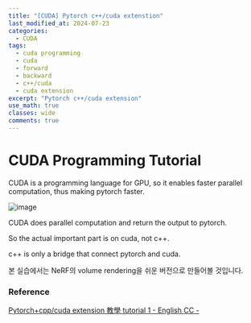 ```yaml
---
title: "[CUDA] Pytorch c++/cuda extenstion"
last_modified_at: 2024-07-23
categories:
  - CUDA
tags:
  - cuda programming
  - cuda
  - forward
  - backward
  - c++/cuda
  - cuda extension
excerpt: "Pytorch c++/cuda extension"
use_math: true
classes: wide
comments: true
---
```


# CUDA Programming Tutorial

CUDA is a programming language for GPU, so it enables faster parallel computation, thus making pytorch faster.

![image](https://github.com/user-attachments/assets/1dc62636-0a44-4772-ae17-7ed120a1db29)

CUDA does parallel computation and return the output to pytorch.

So the actual important part is on cuda, not c++.

c++ is only a bridge that connect pytorch and cuda.

본 실습에서는 NeRF의 volume rendering을 쉬운 버전으로 만들어볼 것입니다.



### Reference
[Pytorch+cpp/cuda extension 教學 tutorial 1 - English CC -](https://youtu.be/l_Rpk6CRJYI?si=VUe9psNzk60F7iO6&t=478)
